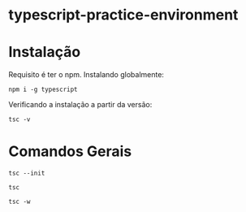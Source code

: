 # typescript-practice-environment

# Instalação

Requisito é ter o npm. Instalando globalmente:

```
npm i -g typescript
```

Verificando a instalação a partir da versão:

```
tsc -v
```

# Comandos Gerais

```
tsc --init
```

```
tsc
```

```
tsc -w
```
